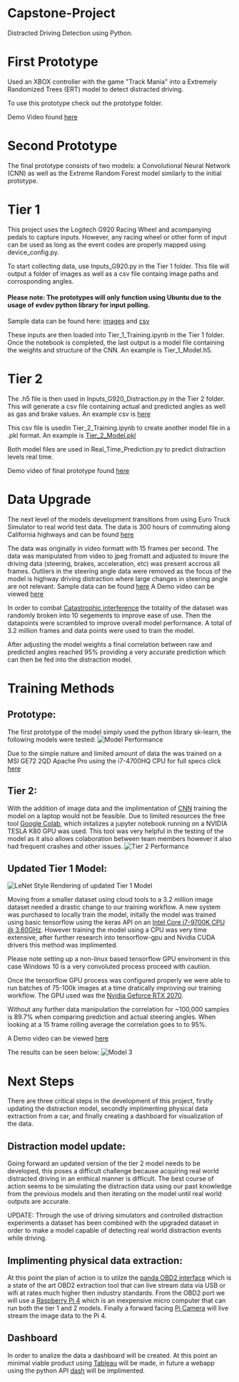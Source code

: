 # Capstone-Project
Distracted Driving Detection using Python.

# First Prototype
Used an XBOX controller with the game "Track Mania" into a Extremely Randomized Trees (ERT) model to detect distracted driving.

To use this prototype check out the prototype folder.

Demo Video found [here](https://drive.google.com/file/d/1J2EZdBJU70OkKv2cZhLlnJ9tYzt1Xt7s/view)

# Second Prototype
The final prototype consists of two models: a Convolutional Neural Network (CNN) as well as the Extreme Random Forest model similarly to the initial prototype.

# Tier 1
This project uses the Logitech G920 Racing Wheel and acompanying pedals to capture inputs. However, any racing wheel or other form of input can be used as long as the event codes are properly mapped using device_config.py.

To start collecting data, use Inputs_G920.py in the Tier 1 folder. This file will output a folder of images as well as a csv file containg image paths and corrosponding angles.

#### Please note: The prototypes will only function using Ubuntu due to the usage of evdev python library for input polling.

Sample data can be found here: [images](https://drive.google.com/file/d/1ZrqJtPqAVVuZAycNJN9hl2rEKFiiJ80-/view) and [csv](https://drive.google.com/file/d/1996maLE5TBk1y27EInuKVQmH3TUtaa3F/view?usp=sharing)

These inputs are then loaded into Tier_1_Training.ipynb in the Tier 1 folder. Once the notebook is completed, the last output is a model file containing the weights and structure of the CNN. An example is Tier_1_Model.h5.

# Tier 2

The .h5 file is then used in Inputs_G920_Distraction.py in the Tier 2 folder. This will generate a csv file containing actual and predicted angles as well as gas and brake values. An example csv is [here](https://drive.google.com/open?id=1r5CpDfeUh8HH-mqdJl6BhRxLJxrpq-4C)

This csv file is usedin Tier_2_Training.ipynb to create another model file in a .pkl format. An example is [Tier_2_Model.pkl](https://drive.google.com/file/d/13EaXiiwL8QkGVRmzWvlR6II9gzFNARvz/view?usp=sharing)

Both model files are used in Real_Time_Prediction.py to predict distraction levels real time.

Demo video of final prototype found [here](https://drive.google.com/open?id=1Q2nekokL9cWF7Bn4HbtTa8DLEzJBVpIU)

# Data Upgrade

The next level of the models development transitions from using Euro Truck Simulator to real world test data. The data is 300 hours of commuting along California highways and can be found [here](https://github.com/commaai/comma2k19) 

The data was originally in video formatt with 15 frames per second. The data was manipulated from video to jpeg fromatt and adjusted to insure the driving data (steering, brakes, acceleration, etc) was present accross all frames. Outliers in the steering angle data were removed as the focus of the model is highway driving distraction where large changes in steering angle are not relevant. 
Sample data can be found [here](https://github.com/Joerg-ffs/Capstone-Project/tree/master/Data%20Upgrade/sample%20data)
A Demo video can be viewed [here](https://www.youtube.com/watch?v=Yc29toeH98M&feature=youtu.be)

In order to combat [Catastrophic interference](https://en.wikipedia.org/wiki/Catastrophic_interference) the totality of the dataset was randomly broken into 10 segements to improve ease of use. Then the datapoints were scrambled to improve overall model performance. A total of 3.2 million frames and data points were used to train the model. 

After adjusting the model weights a final correlation between raw and predicted angles reached 95% providing a very accurate prediction which can then be fed into the distraction model.

# Training Methods

## Prototype:

The first prototype of the model simply used the python library sk-learn, the following models were tested:
![Model Performance](https://github.com/Joerg-ffs/Capstone-Project/blob/master/Prototype/model%20performance.PNG)

Due to the simple nature and limited amount of data the was trained on a MSI GE72 2QD Apache Pro using the i7-4700HQ CPU for full specs click [here](https://www.msi.com/Laptop/GE72-2QD-Apache-Pro)

## Tier 2:

With the addition of image data and the implimentation of [CNN](https://towardsdatascience.com/a-comprehensive-guide-to-convolutional-neural-networks-the-eli5-way-3bd2b1164a53) training the model on a laptop would not be feasible. Due to limited resources the free tool  [Google Colab](https://colab.research.google.com/notebooks/welcome.ipynb#recent=true), which initalizes a jupyter notebook running on a NVIDIA TESLA K80 GPU was used. This tool was very helpful in the testing of the model as it also allows colaboration between team members however it also had frequent crashes and other issues.
![Tier 2 Performance](https://github.com/Joerg-ffs/Capstone-Project/blob/master/Final%20Prototype/Tier%202/model%20performance%202.PNG)

## Updated Tier 1 Model:

![LeNet Style Rendering of updated Tier 1 Model](https://github.com/Joerg-ffs/Capstone-Project/blob/master/Final%20Prototype/Tier%201/NN%20diagram%20LeNet%20style1.PNG)

Moving from a smaller dataset using cloud tools to a 3.2 million image dataset needed a drastic change to our training workflow. A new system was purchased to locally train the model, initally the model was trained using basic tensorflow using the keras API on an [Intel Core i7-9700K CPU @ 3.60GHz](https://ark.intel.com/content/www/us/en/ark/products/186604/intel-core-i7-9700k-processor-12m-cache-up-to-4-90-ghz.html). However training the model using a CPU was very time extensive, after further research into tensorflow-gpu and Nvidia CUDA drivers this method was implimented. 

Please note setting up a non-linux based tensorflow GPU enviroment in this case Windows 10 is a very convoluted process proceed with caution.

Once the tensorflow GPU process was configured properly we were able to run batches of 75-100k images at a time dratically improving our training workflow. The GPU used was the [Nvidia Geforce RTX 2070](https://www.nvidia.com/en-us/geforce/graphics-cards/rtx-2070/). 

Without any further data manipulation the correlation for ~100,000 samples is 89.7% when comparing prediction and actual steering angles. When looking at a 15 frame rolling average the correlation goes to to 95%. 

A Demo video can be viewed [here](https://www.youtube.com/watch?v=Yc29toeH98M&feature=youtu.be)

The results can be seen below:
![Model 3](https://github.com/Joerg-ffs/Capstone-Project/blob/master/Data%20Upgrade/Model%203%20graph.png)

# Next Steps

There are three critical steps in the development of this project, firstly updating the distraction model, secondly implimenting  physical data extraction from a car, and finally creating a dashboard for visualization of the data.

## Distraction model update:
Going forward an updated version of the tier 2 model needs to be developed, this poses a difficult challenge because acquiring real world distracted driving in an enthical manner is difficult. The best course of action seems to be simulating the distraction data using our past knowledge from the previous models and then iterating on the model until real world outputs are accurate. 

UPDATE: Through the use of driving simulators and controlled distraction experiments a dataset has been combined with the upgraded dataset in order to make a model capable of detecting real world distraction events while driving.

## Implimenting physical data extraction:
At this point the plan of action is to utilze the [panda OBD2 interface](https://comma.ai/shop/products/panda-obd-ii-dongle) which is a state of the art OBD2 extraction tool that can live stream data via USB or wifi at rates much higher then industry standards. From the OBD2 port we will use a [Raspberry Pi 4](https://www.raspberrypi.org/products/raspberry-pi-4-model-b/) which is an inexpensive micro computer that can run both the tier 1 and 2 models. Finally a forward facing [Pi Camera](https://www.raspberrypi.org/products/camera-module-v2/) will live stream the image data to the Pi 4. 

## Dashboard

In order to analize the data a dashboard will be created. At this point an minimal viable product using [Tableau](https://www.tableau.com/) will be made, in future a webapp using the python API [dash](https://dash.plot.ly/) will be implimented.

